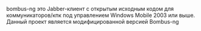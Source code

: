 bombus-ng это Jabber-клиент с открытым исходным кодом для коммуникаторов/кпк под управлением Windows Mobile 2003 или выше. Данный проект является модифицированной версией Bombus-ng